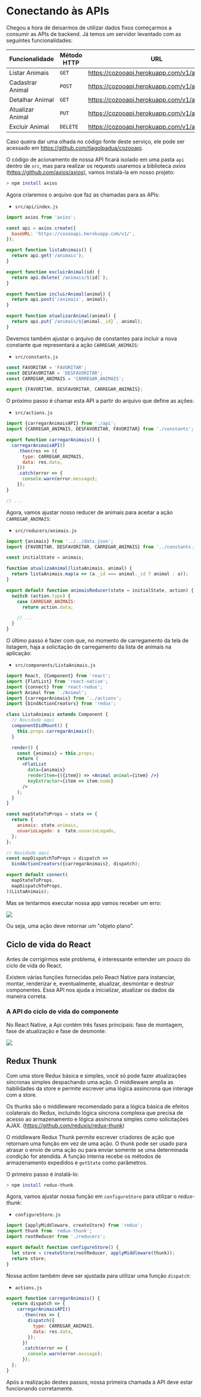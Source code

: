 # Conectando às APIs

Chegou a hora de deixarmos de utilizar dados fixos começarmos a consumir as APIs de backend. Já temos um servidor levantado com as seguintes funcionalidades:

| Funcionalidade   | Método HTTP | URL                                            |
| ---------------- | ----------- | ---------------------------------------------- |
| Listar Animais   | `GET`       | https://cozooapi.herokuapp.com/v1/animais      |
| Cadastrar Animal | `POST`      | https://cozooapi.herokuapp.com/v1/animais      |
| Detalhar Animal  | `GET`       | https://cozooapi.herokuapp.com/v1/animais/{id} |
| Atualizar Animal | `PUT`       | https://cozooapi.herokuapp.com/v1/animais/{id} |
| Excluir Animal   | `DELETE`    | https://cozooapi.herokuapp.com/v1/animais/{id} |

Caso queira dar uma olhada no código fonte deste serviço, ele pode ser acessado em https://github.com/tiagolpadua/cozooapi.

O código de acionamento de nossa API ficará isolado em uma pasta `api` dentro de `src`, mas para realizar os requests usaremos a biblioteca _axios_ (https://github.com/axios/axios), vamos instalá-la em nosso projeto:

```bash
> npm install axios
```

Agora criaremos o arquivo que faz as chamadas para as APIs:

- `src/api/index.js`

```jsx
import axios from 'axios';

const api = axios.create({
  baseURL: 'https://cozooapi.herokuapp.com/v1/',
});

export function listaAnimais() {
  return api.get('/animais');
}

export function excluirAnimal(id) {
  return api.delete(`/animais/${id}`);
}

export function incluirAnimal(animal) {
  return api.post('/animais', animal);
}

export function atualizarAnimal(animal) {
  return api.put(`/animais/${animal._id}`, animal);
}
```

Devemos também ajustar o arquivo de constantes para incluir a nova constante que representará a ação `CARREGAR_ANIMAIS`:

- `src/constants.js`

```jsx
const FAVORITAR = 'FAVORITAR';
const DESFAVORITAR = 'DESFAVORITAR';
const CARREGAR_ANIMAIS = 'CARREGAR_ANIMAIS';

export {FAVORITAR, DESFAVORITAR, CARREGAR_ANIMAIS};
```

O próximo passo é chamar esta API a partir do arquivo que define as ações:

- `src/actions.js`

```jsx
import {carregarAnimaisAPI} from './api';
import {CARREGAR_ANIMAIS, DESFAVORITAR, FAVORITAR} from './constants';

export function carregarAnimais() {
  carregarAnimaisAPI()
    .then(res => ({
      type: CARREGAR_ANIMAIS,
      data: res.data,
    }))
    .catch(error => {
      console.warn(error.message);
    });
}

// ...
```

Agora, vamos ajustar nosso reducer de animais para aceitar a ação `CARREGAR_ANIMAIS`:

- `src/reducers/animais.js`

```jsx
import {animais} from '../../data.json';
import {FAVORITAR, DESFAVORITAR, CARREGAR_ANIMAIS} from '../constants.js';

const initialState = animais;

function atualizaAnimal(listaAnimais, animal) {
  return listaAnimais.map(a => (a._id === animal._id ? animal : a));
}

export default function animaisReducer(state = initialState, action) {
  switch (action.type) {
    case CARREGAR_ANIMAIS:
      return action.data;

    // ...
  }
}
```

O último passo é fazer com que, no momento de carregamento da tela de listagem, haja a solicitação de carregamento da lista de animais na aplicação:

- `src/components/ListaAnimais.js`

```jsx
import React, {Component} from 'react';
import {FlatList} from 'react-native';
import {connect} from 'react-redux';
import Animal from './Animal';
import {carregarAnimais} from '../actions';
import {bindActionCreators} from 'redux';

class ListaAnimais extends Component {
  // Novidade aqui
  componentDidMount() {
    this.props.carregarAnimais();
  }

  render() {
    const {animais} = this.props;
    return (
      <FlatList
        data={animais}
        renderItem={({item}) => <Animal animal={item} />}
        keyExtractor={item => item.nome}
      />
    );
  }
}

const mapStateToProps = state => {
  return {
    animais: state.animais,
    usuarioLogado: s  tate.usuarioLogado,
  };
};

// Novidade aqui
const mapDispatchToProps = dispatch =>
  bindActionCreators({carregarAnimais}, dispatch);

export default connect(
  mapStateToProps,
  mapDispatchToProps,
)(ListaAnimais);
```

Mas se tentarmos executar nossa app vamos receber um erro:

![](assets/erroaction.png)

Ou seja, uma ação deve retornar um "objeto plano".

## Ciclo de vida do React

Antes de corrigirmos este problema, é interessante entender um pouco do ciclo de vida do React.

Existem várias funções fornecidas pelo React Native para instanciar, montar, renderizar e, eventualmente, atualizar, desmontar e destruir componentes. Essa API nos ajuda a inicializar, atualizar os dados da maneira correta.

### A API do ciclo de vida do componente

No React Native, a Api contém três fases principais: fase de montagem, fase de atualização e fase de desmonte:

![](assets/reactlifecycle.jpeg)

## Redux Thunk

Com uma store Redux básica e simples, você só pode fazer atualizações síncronas simples despachando uma ação. O middleware amplia as habilidades da store e permite escrever uma lógica assíncrona que interage com a store.

Os thunks são o middleware recomendado para a lógica básica de efeitos colaterais do Redux, incluindo lógica síncrona complexa que precisa de acesso ao armazenamento e lógica assíncrona simples como solicitações AJAX. (https://github.com/reduxjs/redux-thunk)

O middleware Redux Thunk permite escrever criadores de ação que retornam uma função em vez de uma ação. O thunk pode ser usado para atrasar o envio de uma ação ou para enviar somente se uma determinada condição for atendida. A função interna recebe os métodos de armazenamento expedidos e `getState` como parâmetros.

O primeiro passo é instalá-lo:

```bash
> npm install redux-thunk
```

Agora, vamos ajustar nossa função em `configureStore` para utilizar o _redux-thunk_:

- `configureStore.js`

```jsx
import {applyMiddleware, createStore} from 'redux';
import thunk from 'redux-thunk';
import rootReducer from './reducers';

export default function configureStore() {
  let store = createStore(rootReducer, applyMiddleware(thunk));
  return store;
}
```

Nossa action também deve ser ajustada para utilizar uma função `dispatch`:

- `actions.js`

```jsx
export function carregarAnimais() {
  return dispatch => {
    carregarAnimaisAPI()
      .then(res => {
        dispatch({
          type: CARREGAR_ANIMAIS,
          data: res.data,
        });
      })
      .catch(error => {
        console.warn(error.message);
      });
  };
}
```

Após a realização destes passos, nossa primeira chamada à API deve estar funcionando corretamente.
